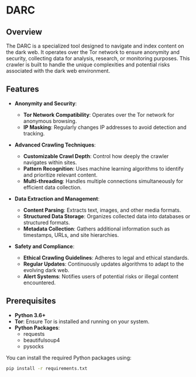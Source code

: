 # DARC

## Overview
The DARC is a specialized tool designed to navigate and index content on the dark web. It operates over the Tor network to ensure anonymity and security, collecting data for analysis, research, or monitoring purposes. This crawler is built to handle the unique complexities and potential risks associated with the dark web environment.

## Features

- **Anonymity and Security**:
  - **Tor Network Compatibility**: Operates over the Tor network for anonymous browsing.
  - **IP Masking**: Regularly changes IP addresses to avoid detection and tracking.

- **Advanced Crawling Techniques**:
  - **Customizable Crawl Depth**: Control how deeply the crawler navigates within sites.
  - **Pattern Recognition**: Uses machine learning algorithms to identify and prioritize relevant content.
  - **Multi-threading**: Handles multiple connections simultaneously for efficient data collection.

- **Data Extraction and Management**:
  - **Content Parsing**: Extracts text, images, and other media formats.
  - **Structured Data Storage**: Organizes collected data into databases or structured formats.
  - **Metadata Collection**: Gathers additional information such as timestamps, URLs, and site hierarchies.

- **Safety and Compliance**:
  - **Ethical Crawling Guidelines**: Adheres to legal and ethical standards.
  - **Regular Updates**: Continuously updates algorithms to adapt to the evolving dark web.
  - **Alert Systems**: Notifies users of potential risks or illegal content encountered.

## Prerequisites

- **Python 3.6+**
- **Tor**: Ensure Tor is installed and running on your system.
- **Python Packages**:
  - requests
  - beautifulsoup4
  - pysocks

You can install the required Python packages using:

```sh
pip install -r requirements.txt
